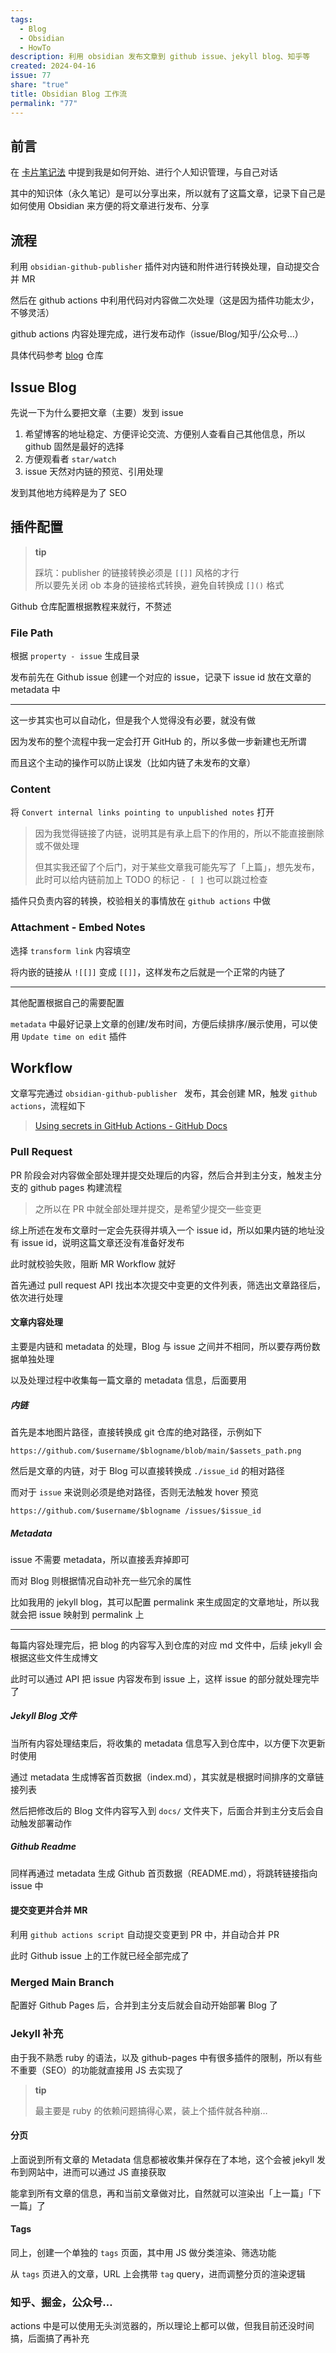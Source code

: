 ```yaml
---  
tags:  
  - Blog  
  - Obsidian  
  - HowTo  
description: 利用 obsidian 发布文章到 github issue、jekyll blog、知乎等  
created: 2024-04-16
issue: 77
share: "true"  
title: Obsidian Blog 工作流
permalink: "77"
---  
```

  
## 前言  
  
在 [卡片笔记法](./73) 中提到我是如何开始、进行个人知识管理，与自己对话  
  
其中的知识体（永久笔记）是可以分享出来，所以就有了这篇文章，记录下自己是如何使用 Obsidian 来方便的将文章进行发布、分享  
  
## 流程  
  
利用 `obsidian-github-publisher` 插件对内链和附件进行转换处理，自动提交合并 MR  
  
然后在 github actions 中利用代码对内容做二次处理（这是因为插件功能太少，不够灵活）  
  
github actions 内容处理完成，进行发布动作（issue/Blog/知乎/公众号...）  
  
具体代码参考 [blog](https://github.com/lei4519/blog) 仓库  
  
## Issue Blog  
  
先说一下为什么要把文章（主要）发到 issue  
  
1. 希望博客的地址稳定、方便评论交流、方便别人查看自己其他信息，所以 github 固然是最好的选择  
2. 方便观看者 `star/watch`  
3. issue 天然对内链的预览、引用处理  
  
发到其他地方纯粹是为了 SEO  
  
## 插件配置  
  
> **tip**  
>  
> 踩坑：publisher 的链接转换必须是 `[[]]` 风格的才行    
> 所以要先关闭 ob 本身的链接格式转换，避免自转换成 `[]()` 格式  
  
Github 仓库配置根据教程来就行，不赘述  
  
### File Path  
  
根据 `property - issue` 生成目录  
  
发布前先在 Github issue 创建一个对应的 issue，记录下 issue id 放在文章的 metadata 中  
  
---  
  
这一步其实也可以自动化，但是我个人觉得没有必要，就没有做  
  
因为发布的整个流程中我一定会打开 GitHub 的，所以多做一步新建也无所谓  
  
而且这个主动的操作可以防止误发（比如内链了未发布的文章）  
  
### Content  
  
将 `Convert internal links pointing to unpublished notes` 打开  
  
> 因为我觉得链接了内链，说明其是有承上启下的作用的，所以不能直接删除或不做处理  
>  
> 但其实我还留了个后门，对于某些文章我可能先写了「上篇」，想先发布，此时可以给内链前加上 TODO 的标记 `- [ ]` 也可以跳过检查  
  
插件只负责内容的转换，校验相关的事情放在 `github actions` 中做  
  
### Attachment - Embed Notes  
  
选择 `transform link` 内容填空  
  
将内嵌的链接从 `![[]]` 变成 `[[]]`，这样发布之后就是一个正常的内链了  
  
---  
  
其他配置根据自己的需要配置  
  
`metadata` 中最好记录上文章的创建/发布时间，方便后续排序/展示使用，可以使用 `Update time on edit` 插件  
  
## Workflow  
  
文章写完通过 `obsidian-github-publisher ` 发布，其会创建 MR，触发 `github actions`，流程如下  
  
> [Using secrets in GitHub Actions - GitHub Docs](https://docs.github.com/en/actions/security-guides/using-secrets-in-github-actions)  
  
### Pull Request  
  
PR 阶段会对内容做全部处理并提交处理后的内容，然后合并到主分支，触发主分支的 github pages 构建流程  
  
> 之所以在 PR 中就全部处理并提交，是希望少提交一些变更  
  
综上所述在发布文章时一定会先获得并填入一个 issue id，所以如果内链的地址没有 issue id，说明这篇文章还没有准备好发布  
  
此时就校验失败，阻断 MR Workflow 就好  
  
首先通过 pull request API 找出本次提交中变更的文件列表，筛选出文章路径后，依次进行处理  
  
#### 文章内容处理  
  
主要是内链和 metadata 的处理，Blog 与 issue 之间并不相同，所以要存两份数据单独处理  
  
以及处理过程中收集每一篇文章的 metadata 信息，后面要用  
  
##### 内链  
  
首先是本地图片路径，直接转换成 git 仓库的绝对路径，示例如下  
  
```  
https://github.com/$username/$blogname/blob/main/$assets_path.png  
```  
  
然后是文章的内链，对于 Blog 可以直接转换成 `./issue_id` 的相对路径  
  
而对于 `issue` 来说则必须是绝对路径，否则无法触发 hover 预览  
  
```  
https://github.com/$username/$blogname /issues/$issue_id  
```  
  
##### Metadata  
  
issue 不需要 metadata，所以直接丢弃掉即可  
  
而对 Blog 则根据情况自动补充一些冗余的属性  
  
比如我用的 jekyll blog，其可以配置 permalink 来生成固定的文章地址，所以我就会把 issue 映射到 permalink 上  
  
---  
  
每篇内容处理完后，把 blog 的内容写入到仓库的对应 md 文件中，后续 jekyll 会根据这些文件生成博文  
  
此时可以通过 API 把 issue 内容发布到 issue 上，这样 issue 的部分就处理完毕了  
  
##### Jekyll Blog 文件  
  
当所有内容处理结束后，将收集的 metadata 信息写入到仓库中，以方便下次更新时使用  
  
通过 metadata 生成博客首页数据（index.md），其实就是根据时间排序的文章链接列表  
  
然后把修改后的 Blog 文件内容写入到 `docs/` 文件夹下，后面合并到主分支后会自动触发部署动作  
  
##### Github Readme  
  
同样再通过 metadata 生成 Github 首页数据（README.md），将跳转链接指向 issue 中  
  
#### 提交变更并合并 MR  
  
利用 `github actions script` 自动提交变更到 PR 中，并自动合并 PR  
  
此时 Github issue 上的工作就已经全部完成了  
  
### Merged Main Branch  
  
配置好 Github Pages 后，合并到主分支后就会自动开始部署 Blog 了  
  
### Jekyll 补充  
  
由于我不熟悉 ruby 的语法，以及 github-pages 中有很多插件的限制，所以有些不重要（SEO）的功能就直接用 JS 去实现了  
  
> **tip**  
>  
> 最主要是 ruby 的依赖问题搞得心累，装上个插件就各种崩…  
  
#### 分页  
  
上面说到所有文章的 Metadata 信息都被收集并保存在了本地，这个会被 jekyll 发布到网站中，进而可以通过 JS 直接获取  
  
能拿到所有文章的信息，再和当前文章做对比，自然就可以渲染出「上一篇」「下一篇」了  
  
#### Tags  
  
同上，创建一个单独的 `tags` 页面，其中用 JS 做分类渲染、筛选功能  
  
从 `tags` 页进入的文章，URL 上会携带 `tag` query，进而调整分页的渲染逻辑  
  
### 知乎、掘金，公众号…  
  
actions 中是可以使用无头浏览器的，所以理论上都可以做，但我目前还没时间搞，后面搞了再补充  

